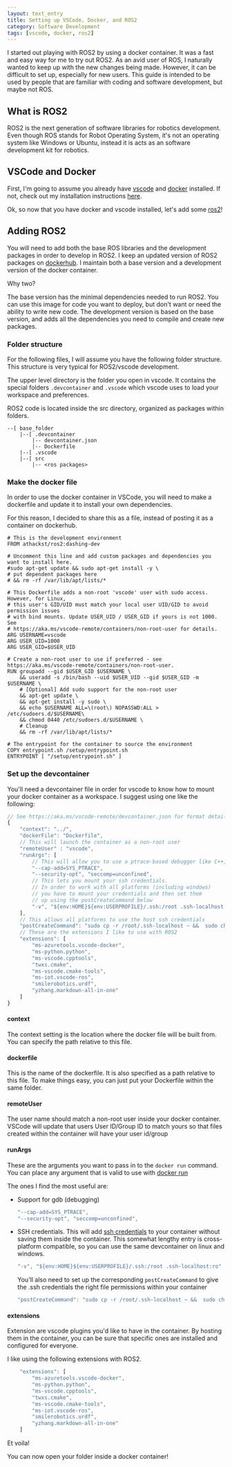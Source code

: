 ```yaml
---
layout: text_entry
title: Setting up VSCode, Docker, and ROS2
category: Software Development
tags: [vscode, docker, ros2]
---
```


I started out playing with ROS2 by using a docker container.  It was a fast and easy way for me to try out ROS2.  As an avid user of ROS, I naturally wanted to keep up with the new changes being made.  However, it can be difficult to set up, especially for new users.  This guide is intended to be used by people that are familiar with coding and software development, but maybe not ROS.

## What is ROS2

ROS2 is the next generation of software libraries for robotics development.  Even though ROS stands for Robot Operating System, it's not an operating system like Windows or Ubuntu, instead it is acts as an software development kit for robotics.

## VSCode and Docker

First, I'm going to assume you already have [vscode](https://code.visualstudio.com/) and [docker](https://docs.docker.com/install/linux/docker-ce/ubuntu/) installed.  If not, check out my installation instructions [here](/blog/docker_development.html).

Ok, so now that you have docker and vscode installed, let's add some [ros2](https://index.ros.org/doc/ros2/)!

## Adding ROS2

You will need to add both the base ROS libraries and the development packages in order to develop in ROS2.  I keep an updated version of ROS2 packages on [dockerhub](https://hub.docker.com/repository/docker/athackst/ros2).  I maintain both a base version and a development version of the docker container.

Why two?

The base version has the minimal dependencies needed to run ROS2.  You  can use this image for code you want to deploy, but don't want or need the ability to write new code.  The development version is based on the base version, and adds all the dependencies you need to compile and create new packages.

### Folder structure

For the following files, I will assume you have the following folder structure.  This structure is very typical for ROS2/vscode development.  

The upper level directory is the folder you open in vscode.  It contains the special folders `.devcontainer` and `.vscode` which vscode uses to load your workspace and preferences.  

ROS2 code is located inside the src directory, organized as packages within folders.

```text
--[ base_folder
    |--[ .devcontainer
        |-- devcontainer.json
        |-- Dockerfile
    |--[ .vscode
    |--[ src
        |-- <ros packages>
```

### Make the docker file

In order to use the docker container in VSCode, you will need to make a dockerfile and update it to install your own dependencies.

For this reason, I decided to share this as a file, instead of posting it as a container on dockerhub.

```docker
# This is the development environment
FROM athackst/ros2:dashing-dev

# Uncomment this line and add custom packages and dependencies you want to install here.
#sudo apt-get update && sudo apt-get install -y \
# put dependent packages here
# && rm -rf /var/lib/apt/lists/*

# This Dockerfile adds a non-root 'vscode' user with sudo access. However, for Linux,
# this user's GID/UID must match your local user UID/GID to avoid permission issues
# with bind mounts. Update USER_UID / USER_GID if yours is not 1000. See
# https://aka.ms/vscode-remote/containers/non-root-user for details.
ARG USERNAME=vscode
ARG USER_UID=1000
ARG USER_GID=$USER_UID

# Create a non-root user to use if preferred - see https://aka.ms/vscode-remote/containers/non-root-user.
RUN groupadd --gid $USER_GID $USERNAME \
    && useradd -s /bin/bash --uid $USER_UID --gid $USER_GID -m $USERNAME \
    # [Optional] Add sudo support for the non-root user
    && apt-get update \
    && apt-get install -y sudo \
    && echo $USERNAME ALL=\(root\) NOPASSWD:ALL > /etc/sudoers.d/$USERNAME\
    && chmod 0440 /etc/sudoers.d/$USERNAME \
    # Cleanup
    && rm -rf /var/lib/apt/lists/*

# The entrypoint for the container to source the environment
COPY entrypoint.sh /setup/entrypoint.sh
ENTRYPOINT [ "/setup/entrypoint.sh" ]

```

### Set up the devcontainer

You'll need a devcontainer file in order for vscode to know how to mount your docker container as a workspace.  I suggest using one like the following:

```javascript
// See https://aka.ms/vscode-remote/devcontainer.json for format details.
{
    "context": "../",
    "dockerFile": "Dockerfile",
    // This will launch the container as a non-root user
    "remoteUser" : "vscode",
    "runArgs": [
        // This will allow you to use a ptrace-based debugger like C++, Go, and Rust.
        "--cap-add=SYS_PTRACE",
        "--security-opt", "seccomp=unconfined",
        // This lets you mount your ssh credentials.  
        // In order to work with all platforms (including windows)
        // you have to mount your credentials and then set them
        // up using the postCreateCommand below
        "-v", "${env:HOME}${env:USERPROFILE}/.ssh:/root .ssh-localhost:ro"
    ],
    // This allows all platforms to use the host ssh credentials
    "postCreateCommand": "sudo cp -r /root/.ssh-localhost ~ &&  sudo chown -R $(id -u):$(id -g) ~/.ssh-localhost && mv ~  .ssh-localhost ~/.ssh && chmod 700 ~/.ssh && chmod 600 ~  .ssh/*",
    // These are the extensions I like to use with ROS2
    "extensions": [
        "ms-azuretools.vscode-docker",
        "ms-python.python",
        "ms-vscode.cpptools",
        "twxs.cmake",
        "ms-vscode.cmake-tools",
        "ms-iot.vscode-ros",
        "smilerobotics.urdf",
        "yzhang.markdown-all-in-one"
    ]
}
```

#### context

The context setting is the location where the docker file will be built from.  You can specify the path relative to this file.

#### dockerfile

This is the name of the dockerfile.  It is also specified as a path relative to this file.  To make things easy, you can just put your Dockerfile within the same folder.

#### remoteUser

The user name should match a non-root user inside your docker container.  VSCode will update that users User ID/Group ID to match yours so that files created within the container will have your user id/group

#### runArgs

These are the arguments you want to pass in to the `docker run` command.  You can place any argument that is valid to use with [docker run](https://docs.docker.com/engine/reference/commandline/run/)

The ones I find the most useful are:

* Support for gdb (debugging)

    ```javascript
    "--cap-add=SYS_PTRACE",
    "--security-opt", "seccomp=unconfined",
    ```

* SSH credentials.  This will add [ssh credentials](https://code.visualstudio.com/docs/remote/containers#_using-ssh-keys) to your container without saving them inside the container.  This somewhat lengthy entry is cross-platform compatible, so you can use the same devcontainer on linux and windows.

    ```javascript
    "-v", "${env:HOME}${env:USERPROFILE}/.ssh:/root .ssh-localhost:ro"
    ```

    You'll also need to set up the corresponding `postCreateCommand` to give the .ssh credentials the right file permissions within your container

    ```javascript
    "postCreateCommand": "sudo cp -r /root/.ssh-localhost ~ &&  sudo chown -R $(id -u):$(id -g) ~/.ssh-localhost && mv ~  .ssh-localhost ~/.ssh && chmod 700 ~/.ssh && chmod 600 ~  .ssh/*"
    ```

#### extensions

Extension are vscode plugins you'd like to have in the container.  By hosting them in the container, you can be sure that specific ones are installed and configured for everyone.

I like using the following extensions with ROS2.

```javascript
    "extensions": [
        "ms-azuretools.vscode-docker",
        "ms-python.python",
        "ms-vscode.cpptools",
        "twxs.cmake",
        "ms-vscode.cmake-tools",
        "ms-iot.vscode-ros",
        "smilerobotics.urdf",
        "yzhang.markdown-all-in-one"
    ]
```

Et voila!

You can now open your folder inside a docker container!
